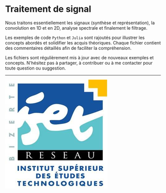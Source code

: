 # Traitement de signal

Nous traitons essentiellement les signaux (synthèse et représentation), la convolution en 1D et en 2D, analyse spectrale et finalement le filtrage. 

Les exemples de code `Python` et `Julia` sont rajoutés pour illustrer les concepts abordés et solidifier les acquis théoriques. Chaque fichier contient des commentaires détaillés afin de faciliter la compréhension.

Les fichiers sont régulièrement mis à jour avec de nouveaux exemples et concepts. N'hésitez pas à partager, à contribuer ou à me contacter pour toute question ou suggestion.

------
![ISET de Bizerte](logo-isetbz.png)
